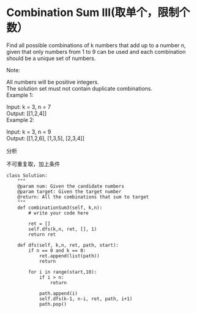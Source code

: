 # Combination Sum III\(取单个，限制个数）

Find all possible combinations of k numbers that add up to a number n, given that only numbers from 1 to 9 can be used and each combination should be a unique set of numbers.

Note:

All numbers will be positive integers.  
The solution set must not contain duplicate combinations.  
Example 1:

Input: k = 3, n = 7  
Output: \[\[1,2,4\]\]  
Example 2:

Input: k = 3, n = 9  
Output: \[\[1,2,6\], \[1,3,5\], \[2,3,4\]\]

分析

不可重复取，加上条件

```text
class Solution:
    """
    @param num: Given the candidate numbers
    @param target: Given the target number
    @return: All the combinations that sum to target
    """
    def combinationSum3(self, k,n):
        # write your code here

        ret = []
        self.dfs(k,n, ret, [], 1)
        return ret

    def dfs(self, k,n, ret, path, start):
        if n == 0 and k == 0:
            ret.append(list(path))
            return

        for i in range(start,10):
            if i > n:
                return

            path.append(i)
            self.dfs(k-1, n-i, ret, path, i+1)
            path.pop()
```

